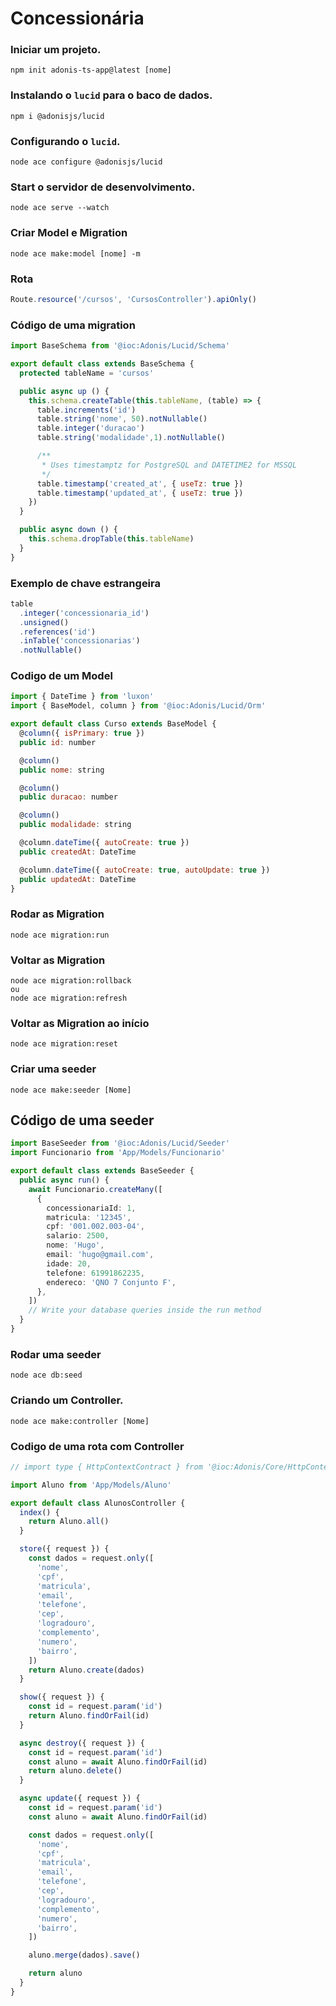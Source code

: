 # Concessionária

### Iniciar um projeto.

    npm init adonis-ts-app@latest [nome]

### Instalando o `lucid` para o baco de dados.

    npm i @adonisjs/lucid

### Configurando o `lucid`.

    node ace configure @adonisjs/lucid

### Start o servidor de desenvolvimento.

    node ace serve --watch

### Criar Model e Migration

    node ace make:model [nome] -m

### Rota

```ts
Route.resource('/cursos', 'CursosController').apiOnly()
```

### Código de uma migration

```js
import BaseSchema from '@ioc:Adonis/Lucid/Schema'

export default class extends BaseSchema {
  protected tableName = 'cursos'

  public async up () {
    this.schema.createTable(this.tableName, (table) => {
      table.increments('id')
      table.string('nome', 50).notNullable()
      table.integer('duracao')
      table.string('modalidade',1).notNullable()

      /**
       * Uses timestamptz for PostgreSQL and DATETIME2 for MSSQL
       */
      table.timestamp('created_at', { useTz: true })
      table.timestamp('updated_at', { useTz: true })
    })
  }

  public async down () {
    this.schema.dropTable(this.tableName)
  }
}
```

### Exemplo de chave estrangeira

```js
table
  .integer('concessionaria_id')
  .unsigned()
  .references('id')
  .inTable('concessionarias')
  .notNullable()
```

### Codigo de um Model

```js
import { DateTime } from 'luxon'
import { BaseModel, column } from '@ioc:Adonis/Lucid/Orm'

export default class Curso extends BaseModel {
  @column({ isPrimary: true })
  public id: number

  @column()
  public nome: string

  @column()
  public duracao: number

  @column()
  public modalidade: string

  @column.dateTime({ autoCreate: true })
  public createdAt: DateTime

  @column.dateTime({ autoCreate: true, autoUpdate: true })
  public updatedAt: DateTime
}
```

### Rodar as Migration

    node ace migration:run

### Voltar as Migration

    node ace migration:rollback
    ou
    node ace migration:refresh

### Voltar as Migration ao início

    node ace migration:reset

### Criar uma seeder

    node ace make:seeder [Nome]

## Código de uma seeder

```ts
import BaseSeeder from '@ioc:Adonis/Lucid/Seeder'
import Funcionario from 'App/Models/Funcionario'

export default class extends BaseSeeder {
  public async run() {
    await Funcionario.createMany([
      {
        concessionariaId: 1,
        matricula: '12345',
        cpf: '001.002.003-04',
        salario: 2500,
        nome: 'Hugo',
        email: 'hugo@gmail.com',
        idade: 20,
        telefone: 61991862235,
        endereco: 'QNO 7 Conjunto F',
      },
    ])
    // Write your database queries inside the run method
  }
}
```

### Rodar uma seeder

    node ace db:seed

### Criando um Controller.

    node ace make:controller [Nome]

### Codigo de uma rota com Controller

```js
// import type { HttpContextContract } from '@ioc:Adonis/Core/HttpContext'

import Aluno from 'App/Models/Aluno'

export default class AlunosController {
  index() {
    return Aluno.all()
  }

  store({ request }) {
    const dados = request.only([
      'nome',
      'cpf',
      'matricula',
      'email',
      'telefone',
      'cep',
      'logradouro',
      'complemento',
      'numero',
      'bairro',
    ])
    return Aluno.create(dados)
  }

  show({ request }) {
    const id = request.param('id')
    return Aluno.findOrFail(id)
  }

  async destroy({ request }) {
    const id = request.param('id')
    const aluno = await Aluno.findOrFail(id)
    return aluno.delete()
  }

  async update({ request }) {
    const id = request.param('id')
    const aluno = await Aluno.findOrFail(id)

    const dados = request.only([
      'nome',
      'cpf',
      'matricula',
      'email',
      'telefone',
      'cep',
      'logradouro',
      'complemento',
      'numero',
      'bairro',
    ])

    aluno.merge(dados).save()

    return aluno
  }
}
```
